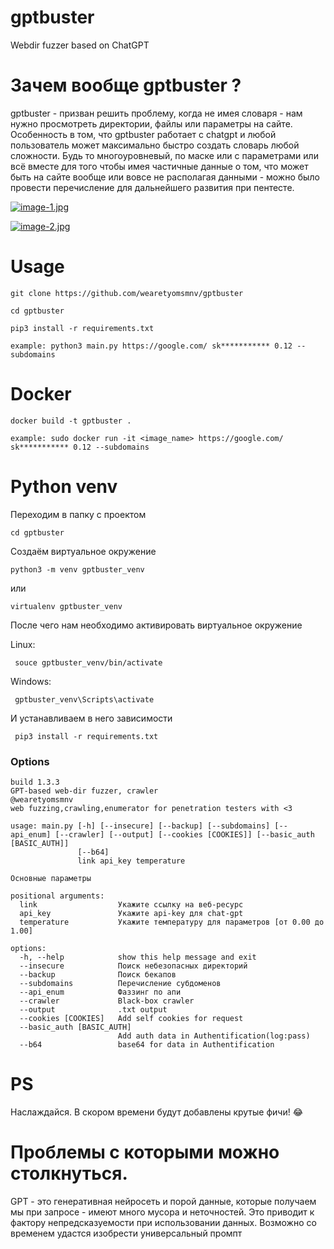# gptbuster
Webdir fuzzer based on ChatGPT


# Зачем вообще gptbuster ?

gptbuster - призван решить проблему, когда не имея словаря - нам нужно просмотреть директории, файлы или параметры на сайте. Особенность в том, что gptbuster работает с chatgpt и любой пользователь может максимально быстро создать словарь любой сложности. Будь то многоуровневый, по маске или с параметрами или всё вместе для того чтобы имея частичные данные о том, что может быть на сайте вообще или вовсе не располагая данными - можно было провести перечисление для дальнейшего развития при пентесте. 


[![image-1.jpg](https://i.postimg.cc/RhQQrVjt/image-1.jpg)](https://postimg.cc/y3xScB66)


[![image-2.jpg](https://i.postimg.cc/W4jWtC7T/image-2.jpg)](https://postimg.cc/TK7q4kS4)

# Usage

```
git clone https://github.com/wearetyomsmnv/gptbuster
```
```
cd gptbuster
```
```
pip3 install -r requirements.txt
```

```
example: python3 main.py https://google.com/ sk*********** 0.12 --subdomains
```


# Docker

```
docker build -t gptbuster . 
```

```
example: sudo docker run -it <image_name> https://google.com/ sk*********** 0.12 --subdomains
```


# Python venv

Переходим в папку с проектом
```
cd gptbuster
```

Создаём виртуальное окружение
```
python3 -m venv gptbuster_venv
```

или

```
virtualenv gptbuster_venv
```


После чего нам необходимо активировать виртуальное окружение

Linux:
```
 souce gptbuster_venv/bin/activate
```

Windows:

```
 gptbuster_venv\Scripts\activate
```


И устанавливаем в него зависимости

```
 pip3 install -r requirements.txt
```



### Options


```
build 1.3.3
GPT-based web-dir fuzzer, crawler
@wearetyomsmnv
web fuzzing,crawling,enumerator for penetration testers with <3

usage: main.py [-h] [--insecure] [--backup] [--subdomains] [--api_enum] [--crawler] [--output] [--cookies [COOKIES]] [--basic_auth [BASIC_AUTH]]
               [--b64]
               link api_key temperature

Основные параметры

positional arguments:
  link                  Укажите ссылку на веб-ресурс
  api_key               Укажите api-key для chat-gpt
  temperature           Укажите температуру для параметров [от 0.00 до 1.00]

options:
  -h, --help            show this help message and exit
  --insecure            Поиск небезопасных директорий
  --backup              Поиск бекапов
  --subdomains          Перечисление субдоменов
  --api_enum            Фаззинг по апи
  --crawler             Black-box crawler
  --output              .txt output
  --cookies [COOKIES]   Add self cookies for request
  --basic_auth [BASIC_AUTH]
                        Add auth data in Authentification(log:pass)
  --b64                 base64 for data in Authentification

```

# PS

Наслаждайся. В скором времени будут добавлены крутые фичи! :joy:

# Проблемы с которыми можно столкнуться.

GPT - это генеративная нейросеть и порой данные, которые получаем мы при запросе - имеют много мусора и неточностей. Это приводит к фактору непредсказуемости при использовании данных. Возможно со временем удастся изобрести универсальный промпт
